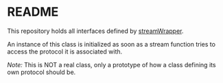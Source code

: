 # README
This repository holds all interfaces defined by [streamWrapper](http://www.php.net/manual/en/class.streamwrapper.php).

An instance of this class is initialized as soon as a stream function tries to access the protocol it is associated with.

*Note:*
This is NOT a real class, only a prototype of how a class defining its own protocol should be.